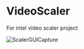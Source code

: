 # VideoScaler
For intel video scaler project

![ScalerGUICapture](https://github.com/jiaqige0612/VideoScaler/assets/43089087/d863fe31-837a-49dd-81eb-57d804435849)
